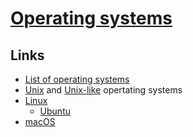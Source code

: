 # [Operating systems](https://en.wikipedia.org/wiki/Operating_system)

## Links

- [List of operating systems](https://en.wikipedia.org/wiki/List_of_operating_systems)
- [Unix](https://en.wikipedia.org/wiki/Unix) and [Unix-like](https://en.wikipedia.org/wiki/Unix-like) opertating systems
- [Linux](https://en.wikipedia.org/wiki/Linux)
  - [Ubuntu](https://en.wikipedia.org/wiki/Ubuntu_(operating_system))
- [macOS](https://en.wikipedia.org/wiki/MacOS)
